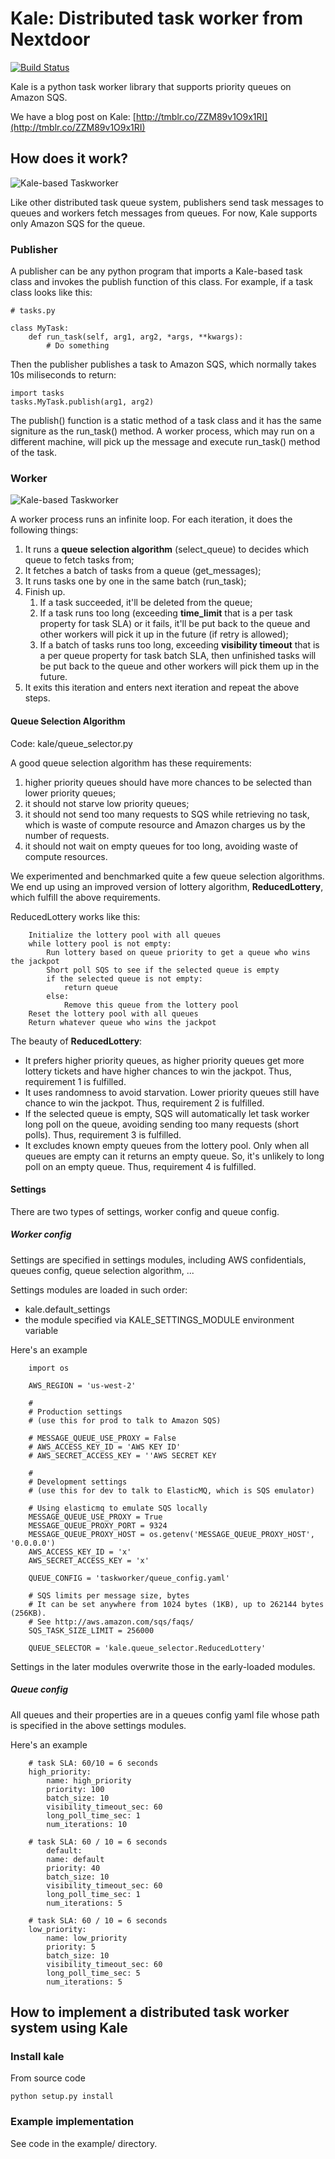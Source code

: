# Kale: Distributed task worker from Nextdoor

[![Build Status](https://travis-ci.org/Nextdoor/ndkale.svg?branch=master)](https://travis-ci.org/Nextdoor/ndkale)

Kale is a python task worker library that supports priority queues on Amazon SQS.

We have a blog post on Kale: [http://tmblr.co/ZZM89v1O9x1RI](http://tmblr.co/ZZM89v1O9x1RI)

## How does it work?

![Kale-based Taskworker](https://s3.amazonaws.com/files.corp.nextdoor.com/github_photos/Task+Consumption.png)

Like other distributed task queue system, publishers send task messages to queues and workers fetch messages from queues. For now, Kale supports only Amazon SQS for the queue.

### Publisher

A publisher can be any python program that imports a Kale-based task class and invokes the publish function of this class. For example, if a task class looks like this:

    # tasks.py
    
    class MyTask:
        def run_task(self, arg1, arg2, *args, **kwargs):
            # Do something
            

Then the publisher publishes a task to Amazon SQS, which normally takes 10s miliseconds to return:

    import tasks
    tasks.MyTask.publish(arg1, arg2)
   
The publish() function is a static method of a task class and it has the same signiture as the run\_task() method. A worker process, which may run on a different machine, will pick up the message and execute run\_task() method of the task.

### Worker

![Kale-based Taskworker](https://s3.amazonaws.com/files.corp.nextdoor.com/github_photos/Task+Consumption+Lifetime.png)

A worker process runs an infinite loop. For each iteration, it does the following things:

1. It runs a **queue selection algorithm** (select_queue) to decides which queue to fetch tasks from;
2. It fetches a batch of tasks from a queue (get_messages);
3. It runs tasks one by one in the same batch (run_task);
4. Finish up.
    1. If a task succeeded, it'll be deleted from the queue;
    2. If a task runs too long (exceeding **time_limit** that is a per task property for task SLA) or it fails,
      it'll be put back to the queue and other workers will pick it up in the future (if retry is allowed);
    3. If a batch of tasks runs too long, exceeding **visibility timeout** that is a per queue property for task
      batch SLA, then unfinished tasks will be put back to the queue and other workers will pick them up in the
      future.
5. It exits this iteration and enters next iteration and repeat the above steps.

#### Queue Selection Algorithm

Code: kale/queue_selector.py

A good queue selection algorithm has these requirements:

1. higher priority queues should have more chances to be selected than lower priority queues;
2. it should not starve low priority queues;
3. it should not send too many requests to SQS while retrieving no task, which is waste of
   compute resource and Amazon charges us by the number of requests.
4. it should not wait on empty queues for too long, avoiding waste of compute resources.

We experimented and benchmarked quite a few queue selection algorithms. We end up using an
improved version of lottery algorithm, **ReducedLottery**, which fulfill the above requirements.

ReducedLottery works like this:

        Initialize the lottery pool with all queues
        while lottery pool is not empty:
            Run lottery based on queue priority to get a queue who wins the jackpot
            Short poll SQS to see if the selected queue is empty
            if the selected queue is not empty:
                return queue
            else:
                Remove this queue from the lottery pool
        Reset the lottery pool with all queues
        Return whatever queue who wins the jackpot

The beauty of **ReducedLottery**:

* It prefers higher priority queues, as higher priority queues get more lottery tickets and have
  higher chances to win the jackpot. Thus, requirement 1 is fulfilled.
* It uses randomness to avoid starvation. Lower priority queues still have chance to win the jackpot.
  Thus, requirement 2 is fulfilled.
* If the selected queue is empty, SQS will automatically let task worker long poll on the queue,
  avoiding sending too many requests (short polls). Thus, requirement 3 is fulfilled.
* It excludes known empty queues from the lottery pool. Only when all queues are empty can it returns
  an empty queue. So, it's unlikely to long poll on an empty queue. Thus, requirement 4 is fulfilled.

#### Settings

There are two types of settings, worker config and queue config.

##### Worker config

Settings are specified in settings modules, including AWS confidentials, queues config, queue selection
algorithm, ...

Settings modules are loaded in such order:

* kale.default_settings
* the module specified via KALE\_SETTINGS\_MODULE environment variable

Here's an example

        import os

        AWS_REGION = 'us-west-2'

        #
        # Production settings
        # (use this for prod to talk to Amazon SQS)

        # MESSAGE_QUEUE_USE_PROXY = False
        # AWS_ACCESS_KEY_ID = 'AWS KEY ID'
        # AWS_SECRET_ACCESS_KEY = ''AWS SECRET KEY

        #
        # Development settings
        # (use this for dev to talk to ElasticMQ, which is SQS emulator)

        # Using elasticmq to emulate SQS locally
        MESSAGE_QUEUE_USE_PROXY = True
        MESSAGE_QUEUE_PROXY_PORT = 9324
        MESSAGE_QUEUE_PROXY_HOST = os.getenv('MESSAGE_QUEUE_PROXY_HOST', '0.0.0.0')
        AWS_ACCESS_KEY_ID = 'x'
        AWS_SECRET_ACCESS_KEY = 'x'

        QUEUE_CONFIG = 'taskworker/queue_config.yaml'

        # SQS limits per message size, bytes
        # It can be set anywhere from 1024 bytes (1KB), up to 262144 bytes (256KB).
        # See http://aws.amazon.com/sqs/faqs/
        SQS_TASK_SIZE_LIMIT = 256000

        QUEUE_SELECTOR = 'kale.queue_selector.ReducedLottery'


Settings in the later modules overwrite those in the early-loaded modules.

##### Queue config

All queues and their properties are in a queues config yaml file whose path is specified in the above
settings modules.

Here's an example

        # task SLA: 60/10 = 6 seconds
        high_priority:
            name: high_priority
            priority: 100
            batch_size: 10
            visibility_timeout_sec: 60
            long_poll_time_sec: 1
            num_iterations: 10

        # task SLA: 60 / 10 = 6 seconds
            default:
            name: default
            priority: 40
            batch_size: 10
            visibility_timeout_sec: 60
            long_poll_time_sec: 1
            num_iterations: 5

        # task SLA: 60 / 10 = 6 seconds
        low_priority:
            name: low_priority
            priority: 5
            batch_size: 10
            visibility_timeout_sec: 60
            long_poll_time_sec: 5
            num_iterations: 5

## How to implement a distributed task worker system using Kale

### Install kale
    
From source code
    
    python setup.py install
    

### Example implementation

See code in the example/ directory.

